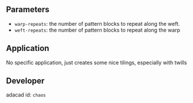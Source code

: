 ## Parameters
- `warp-repeats`: the number of pattern blocks to repeat along the weft. 
- `weft-repeats`: the number of pattern blocks to repeat  along the warp



## Application
No specific application, just creates some nice tilings, especially with twills

## Developer
adacad id: `chaos`
